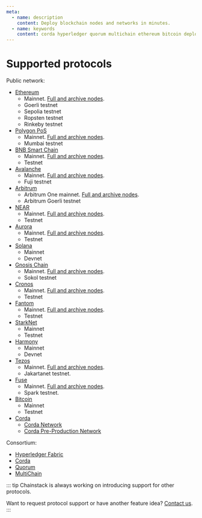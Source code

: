 ```yaml
---
meta:
  - name: description
    content: Deploy blockchain nodes and networks in minutes.
  - name: keywords
    content: corda hyperledger quorum multichain ethereum bitcoin deploy binance polygon matic avax avalanche fantom ftm tezos xtz solana harmony near
---
```


# Supported protocols

Public network:

* [Ethereum](/blockchains/ethereum)
	* Mainnet. [Full and archive nodes](/operations/ethereum/modes).
	* Goerli testnet
	* Sepolia testnet
	* Ropsten testnet
	* Rinkeby testnet
* [Polygon PoS](/blockchains/polygon)
	* Mainnet. [Full and archive nodes](/operations/polygon/modes).
	* Mumbai testnet
* [BNB Smart Chain](/blockchains/bsc)
	* Mainnet. [Full and archive nodes](/operations/bsc/modes).
	* Testnet
* [Avalanche](/blockchains/avalanche)
	* Mainnet. [Full and archive nodes](/operations/avalanche/modes).
	* Fuji testnet
* [Arbitrum](/blockchains/arbitrum)
	* Arbitrum One mainnet. [Full and archive nodes](/operations/arbitrum/modes).
	* Arbitrum Goerli testnet
* [NEAR](/blockchains/near)
	* Mainnet. [Full and archive nodes](/operations/near/modes).
	* Testnet
* [Aurora](/blockchains/aurora)
	* Mainnet. [Full and archive nodes](/operations/aurora/modes).
	* Testnet
* [Solana](/blockchains/solana)
	* Mainnet
	* Devnet
* [Gnosis Chain](/blockchains/gnosis)
	* Mainnet. [Full and archive nodes](/operations/gnosis/modes).
	* Sokol testnet
* [Cronos](/blockchains/cronos)
  * Mainnet. [Full and archive nodes](/operations/cronos/modes).
  * Testnet
* [Fantom](/blockchains/fantom)
	* Mainnet. [Full and archive nodes](/operations/fantom/modes).
	* Testnet
* [StarkNet](/blockchains/starknet)
	* Mainnet
	* Testnet
* [Harmony](/blockchains/harmony)
	* Mainnet
	* Devnet
* [Tezos](/blockchains/tezos)
	* Mainnet. [Full and archive nodes](/operations/tezos/modes).
	* Jakartanet testnet.
* [Fuse](/blockchains/fuse)
	* Mainnet. [Full and archive nodes](/operations/fuse/modes).
	* Spark testnet.
* [Bitcoin](/blockchains/bitcoin)
	* Mainnet
	* Testnet
* [Corda](/blockchains/corda)
	* [Corda Network](https://corda.network/)
	* [Corda Pre-Production Network](https://corda.network/participation/preprod/)

Consortium:

* [Hyperledger Fabric](/blockchains/fabric)
* [Corda](/blockchains/corda)
* [Quorum](/blockchains/quorum)
* [MultiChain](/blockchains/multichain)

::: tip
Chainstack is always working on introducing support for other protocols.

Want to request protocol support or have another feature idea? <a href="https://ideas.chainstack.com/feature-requests" target="_blank">Contact us</a>.
:::
